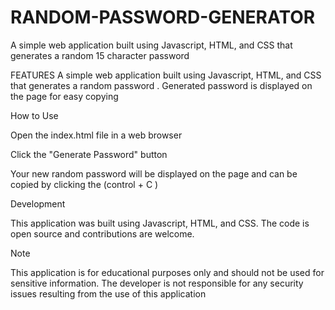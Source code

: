 # RANDOM-PASSWORD-GENERATOR

A simple web application built using Javascript, HTML, and CSS that generates a random 15 character password 

FEATURES
A simple web application built using Javascript, HTML, and CSS that generates a random password .
Generated password is displayed on the page for easy copying

How to Use

Open the index.html file in a web browser

Click the "Generate Password" button

Your new random password will be displayed on the page and can be copied by clicking the (control + C )

Development

This application was built using Javascript, HTML, and CSS. The code is open source and contributions are welcome.

Note

This application is for educational purposes only and should not be used for sensitive information. The developer is not responsible for any security issues resulting from the use of this application





